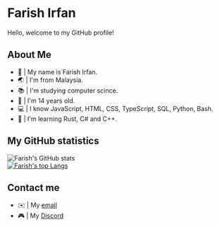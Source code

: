 # Farish Irfan
Hello, welcome to my GitHub profile!

## About Me
* 👋 | My name is Farish Irfan.
* 🌏 | I'm from Malaysia.
* 📚 | I'm studying computer scince.
* 🔢 | I'm 14 years old.
* 💻 | I know JavaScript, HTML, CSS, TypeScript, SQL, Python, Bash.
* 🏫 | I'm learning Rust, C# and C++.

## My GitHub statistics
![Farish's GitHub stats](https://github-readme-stats.vercel.app/api?username=virtous&show_icons=true&theme=tokyonight&count_private=true)\
[![Farish's top Langs](https://github-readme-stats.vercel.app/api/top-langs/?username=virtous&theme=tokyonight&count_private=true)](https://github.com/anuraghazra/github-readme-stats)

## Contact me
* ✉️ | My [email](mailto:farish.irfan_0905@outlook.com 'Email - farish.irfan_0905@outlook.com')
* 🎮 | My [Discord](https://dsc.bio/virtous 'Discord - Virtous#7349')
